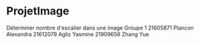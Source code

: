# ProjetImage
Déterminer nombre d'escalier dans une image
Groupe 1
21605871 Plancon Alexandra
21612079 Agliz Yasmine
21909656 Zhang Yue
